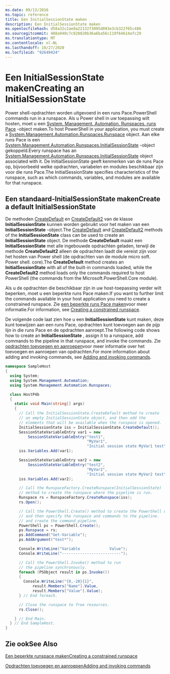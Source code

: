 ```yaml
---
ms.date: 09/13/2016
ms.topic: reference
title: Een InitialSessionState maken
description: Een InitialSessionState maken
ms.openlocfilehash: d58a32c2ae8a22132f3095d093e3cb322f65c486
ms.sourcegitcommit: 488a940c7c828820b36a6ba56c119f64614afc29
ms.translationtype: MT
ms.contentlocale: nl-NL
ms.lasthandoff: 10/27/2020
ms.locfileid: "92649424"
---
```

# <a name="creating-an-initialsessionstate"></a><span data-ttu-id="b5827-103">Een InitialSessionState maken</span><span class="sxs-lookup"><span data-stu-id="b5827-103">Creating an InitialSessionState</span></span>

<span data-ttu-id="b5827-104">Power shell-opdrachten worden uitgevoerd in een runs Pace.</span><span class="sxs-lookup"><span data-stu-id="b5827-104">PowerShell commands run in a runspace.</span></span>
<span data-ttu-id="b5827-105">Als u Power shell in uw toepassing wilt hosten, moet u een [System. Management. Automation. Runspaces. runs Pace](/dotnet/api/System.Management.Automation.Runspaces.Runspace) -object maken.</span><span class="sxs-lookup"><span data-stu-id="b5827-105">To host PowerShell in your application, you must create a [System.Management.Automation.Runspaces.Runspace](/dotnet/api/System.Management.Automation.Runspaces.Runspace) object.</span></span>
<span data-ttu-id="b5827-106">Aan elke runs Pace is een [System.Management.Automation.Runspaces.InitialSessionState](/dotnet/api/System.Management.Automation.Runspaces.InitialSessionState) -object gekoppeld.</span><span class="sxs-lookup"><span data-stu-id="b5827-106">Every runspace has an [System.Management.Automation.Runspaces.InitialSessionState](/dotnet/api/System.Management.Automation.Runspaces.InitialSessionState) object associated with it.</span></span>
<span data-ttu-id="b5827-107">De InitialSessionState geeft kenmerken van de runs Pace op, bijvoorbeeld welke opdrachten, variabelen en modules beschikbaar zijn voor die runs Pace.</span><span class="sxs-lookup"><span data-stu-id="b5827-107">The InitialSessionState specifies characteristics of the runspace, such as which commands, variables, and modules are available for that runspace.</span></span>

## <a name="create-a-default-initialsessionstate"></a><span data-ttu-id="b5827-108">Een standaard-InitialSessionState maken</span><span class="sxs-lookup"><span data-stu-id="b5827-108">Create a default InitialSessionState</span></span>

<span data-ttu-id="b5827-109">De methoden [CreateDefault](/dotnet/api/System.Management.Automation.Runspaces.InitialSessionState.CreateDefault) en [CreateDefault2](/dotnet/api/System.Management.Automation.Runspaces.InitialSessionState.CreateDefault2) van de klasse **InitialSessionState** kunnen worden gebruikt voor het maken van een **InitialSessionState** -object.</span><span class="sxs-lookup"><span data-stu-id="b5827-109">The [CreateDefault](/dotnet/api/System.Management.Automation.Runspaces.InitialSessionState.CreateDefault) and [CreateDefault2](/dotnet/api/System.Management.Automation.Runspaces.InitialSessionState.CreateDefault2) methods of the **InitialSessionState** class can be used to create an **InitialSessionState** object.</span></span>
<span data-ttu-id="b5827-110">De methode **CreateDefault** maakt een **InitialSessionState** met alle ingebouwde opdrachten geladen, terwijl de methode **CreateDefault2** alleen de opdrachten laadt die vereist zijn voor het hosten van Power shell (de opdrachten van de module micro soft. Power shell. core).</span><span class="sxs-lookup"><span data-stu-id="b5827-110">The **CreateDefault** method creates an **InitialSessionState** with all of the built-in commands loaded, while the **CreateDefault2** method loads only the commands required to host PowerShell (the commands from the Microsoft.PowerShell.Core module).</span></span>

<span data-ttu-id="b5827-111">Als u de opdrachten die beschikbaar zijn in uw host-toepassing verder wilt beperken, moet u een beperkte runs Pace maken.</span><span class="sxs-lookup"><span data-stu-id="b5827-111">If you want to further limit the commands available in your host application you need to create a constrained runspace.</span></span>
<span data-ttu-id="b5827-112">Zie [een beperkte runs Pace maken](creating-a-constrained-runspace.md)voor meer informatie.</span><span class="sxs-lookup"><span data-stu-id="b5827-112">For information, see [Creating a constrained runspace](creating-a-constrained-runspace.md).</span></span>

<span data-ttu-id="b5827-113">De volgende code laat zien hoe u een **InitialSessionState** kunt maken, deze kunt toewijzen aan een runs Pace, opdrachten kunt toevoegen aan de pijp lijn in die runs Pace en de opdrachten aanroept.</span><span class="sxs-lookup"><span data-stu-id="b5827-113">The following code shows how to create an **InitialSessionState** , assign it to a runspace, add commands to the pipeline in that runspace, and invoke the commands.</span></span>
<span data-ttu-id="b5827-114">Zie [opdrachten toevoegen en aanroepen](adding-and-invoking-commands.md)voor meer informatie over het toevoegen en aanroepen van opdrachten.</span><span class="sxs-lookup"><span data-stu-id="b5827-114">For more information about adding and invoking commands, see [Adding and invoking commands](adding-and-invoking-commands.md).</span></span>

```csharp
namespace SampleHost
{
  using System;
  using System.Management.Automation;
  using System.Management.Automation.Runspaces;

  class HostP4b
  {
    static void Main(string[] args)
    {
      // Call the InitialSessionState.CreateDefault method to create
      // an empty InitialSessionState object, and then add the
      // elements that will be available when the runspace is opened.
      InitialSessionState iss = InitialSessionState.CreateDefault();
      SessionStateVariableEntry var1 = new
          SessionStateVariableEntry("test1",
                                    "MyVar1",
                                    "Initial session state MyVar1 test");
      iss.Variables.Add(var1);

      SessionStateVariableEntry var2 = new
          SessionStateVariableEntry("test2",
                                    "MyVar2",
                                    "Initial session state MyVar2 test");
      iss.Variables.Add(var2);

      // Call the RunspaceFactory.CreateRunspace(InitialSessionState)
      // method to create the runspace where the pipeline is run.
      Runspace rs = RunspaceFactory.CreateRunspace(iss);
      rs.Open();

      // Call the PowerShell.Create() method to create the PowerShell object,
      // and then specify the runspace and commands to the pipeline.
      // and create the command pipeline.
      PowerShell ps = PowerShell.Create();
      ps.Runspace = rs;
      ps.AddCommand("Get-Variable");
      ps.AddArgument("test*");

      Console.WriteLine("Variable             Value");
      Console.WriteLine("--------------------------");

      // Call the PowerShell.Invoke() method to run
      // the pipeline synchronously.
      foreach (PSObject result in ps.Invoke())
      {
        Console.WriteLine("{0,-20}{1}",
            result.Members["Name"].Value,
            result.Members["Value"].Value);
      } // End foreach.

      // Close the runspace to free resources.
      rs.Close();

    } // End Main.
  } // End SampleHost.
}
```

## <a name="see-also"></a><span data-ttu-id="b5827-115">Zie ook</span><span class="sxs-lookup"><span data-stu-id="b5827-115">See Also</span></span>

[<span data-ttu-id="b5827-116">Een beperkte runspace maken</span><span class="sxs-lookup"><span data-stu-id="b5827-116">Creating a constrained runspace</span></span>](creating-a-constrained-runspace.md)

[<span data-ttu-id="b5827-117">Opdrachten toevoegen en aanroepen</span><span class="sxs-lookup"><span data-stu-id="b5827-117">Adding and invoking commands</span></span>](adding-and-invoking-commands.md)
